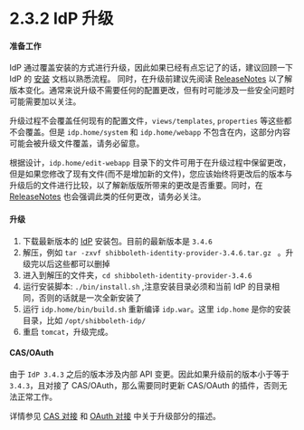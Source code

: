 # 2.3.2 IdP 升级

#### 准备工作
IdP 通过覆盖安装的方式进行升级，因此如果已经有点忘记了的话，建议回顾一下 IdP 的 [安装](https://eac.cloud.sh.edu.cn/document/idp3/install.html) 文档以熟悉流程。
同时，在升级前建议先阅读 [ReleaseNotes](https://wiki.shibboleth.net/confluence/display/IDP30/ReleaseNotes) 以了解版本变化。通常来说升级不需要任何的配置更改，但有时可能涉及一些安全问题时可能需要加以关注。

升级过程不会覆盖任何现有的配置文件，`views/templates`, `properties` 等这些都不会覆盖。但是 `idp.home/system` 和 `idp.home/webapp` 不包含在内，这部分内容可能会被升级文件覆盖，请务必留意。

根据设计，`idp.home/edit-webapp` 目录下的文件可用于在升级过程中保留更改，但是如果您修改了现有文件(而不是增加新的文件)，您应该始终将更改后的版本与升级后的文件进行比较，以了解新版版所带来的更改是否重要。同时，在 [ReleaseNotes](https://wiki.shibboleth.net/confluence/display/IDP30/ReleaseNotes) 也会强调此类的任何更改，请务必关注。

#### 升级
1. 下载最新版本的 [IdP](http://shibboleth.net/downloads/identity-provider/latest/) 安装包。目前的最新版本是 `3.4.6`
2. 解压，例如 `tar -zxvf shibboleth-identity-provider-3.4.6.tar.gz ` 。升级完以后这些都可以删掉
3. 进入到解压的文件夹，`cd shibboleth-identity-provider-3.4.6`
4. 运行安装脚本: `./bin/install.sh` ,注意安装目录必须和当前 IdP 的目录相同，否则的话就是一次全新安装了
5. 运行 `idp.home/bin/build.sh` 重新编译 `idp.war`。这里 `idp.home` 是你的安装目录，比如 `/opt/shibboleth-idp/`
6. 重启 `tomcat`，升级完成。

#### CAS/OAuth
由于 `IdP 3.4.3` 之后的版本涉及内部 API 变更。因此如果升级前的版本小于等于 `3.4.3`，且对接了 CAS/OAuth，那么需要同时更新 CAS/OAuth 的插件，否则无法正常工作。

详情参见 [CAS 对接](https://eac.cloud.sh.edu.cn/document/idp3/idp_cas.html) 和 [OAuth 对接](https://eac.cloud.sh.edu.cn/document/idp3/idp_oauth.html) 中关于升级部分的描述。